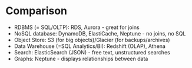 # Comparison

* RDBMS (= SQL/OLTP): RDS, Aurora - great for joins
* NoSQL database: DynamoDB, ElastiCache, Neptune - no joins, no SQL
* Object Store: S3 (for big objects)/Glacier (for backups/archives)
* Data Warehouse (=SQL Analytics/BI): Redshift (OLAP), Athena
* Search: ElasticSearch (JSON) - free text, unstructured searches
* Graphs: Neptune - displays relationships between data
